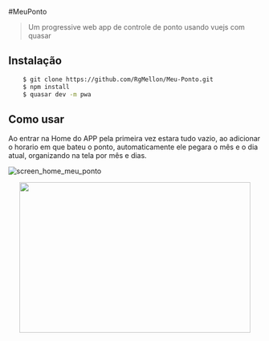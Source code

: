 #MeuPonto

> Um progressive web app de controle de ponto
> usando vuejs com quasar

## Instalação
  ```sh
      $ git clone https://github.com/RgMellon/Meu-Ponto.git
      $ npm install
      $ quasar dev -m pwa
  ```

## Como usar
  Ao entrar na Home do APP pela primeira vez
  estara tudo vazio, ao adicionar o horario
  em que bateu o ponto, automaticamente ele pegara
  o mês e o dia atual, organizando na tela por mês e dias.


  ![screen_home_meu_ponto](https://user-images.githubusercontent.com/29661994/41467234-0e1b6a04-707c-11e8-88a1-3d72c1baa9ff.jpg)


<p align="center">
  <img width="460" height="300"   src="https://user-images.githubusercontent.com/29661994/41467234-0e1b6a04-707c-11e8-88a1-3d72c1baa9ff.jpg">
</p>
